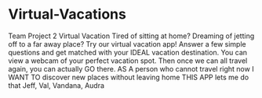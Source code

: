 # Virtual-Vacations

Team Project 2 Virtual Vacation Tired of sitting at home? Dreaming of jetting off to a far away place? Try our virtual vacation app! Answer a few simple questions and get matched with your IDEAL vacation destination. You can view a webcam of your perfect vacation spot. Then once we can all travel again, you can actually GO there. AS A person who cannot travel right now I WANT TO discover new places without leaving home THIS APP lets me do that Jeff, Val, Vandana, Audra
